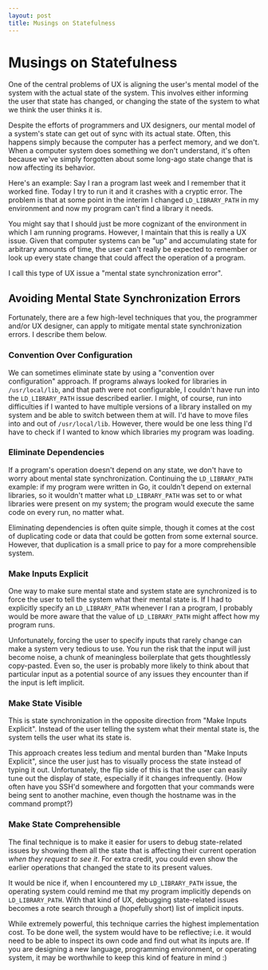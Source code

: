 ```yaml
---
layout: post
title: Musings on Statefulness
---
```


# Musings on Statefulness

One of the central problems of UX is aligning the user's
mental model of the system with the actual state of the system.
This involves either informing the user that state has changed,
or changing the state of the system to what we think the
user thinks it is.

Despite the efforts of programmers and UX designers, our
mental model of a system's
state can get out of sync with its actual state. Often, this
happens simply because the computer has a perfect memory,
and we don't. When a computer system does something we don't
understand, it's often because we've simply forgotten about
some long-ago state change that is now affecting its behavior.

Here's an example: Say I ran a program last week and I
remember that it worked fine. Today I try to run it and it
crashes with a cryptic error. The problem is that at some
point in the interim I changed `LD_LIBRARY_PATH` in my
environment and now my program can't find a library it
needs.

You might say that I should just be more cognizant of the
environment in which I am running programs. However,
I maintain that this is really a UX issue. Given that
computer systems can be "up" and accumulating state for
arbitrary amounts of time, the user can't really be expected
to remember or look up every state change that could affect
the operation of a program.

I call this type of UX issue a
"mental state synchronization error".

## Avoiding Mental State Synchronization Errors

Fortunately, there are a few high-level techniques that you,
the programmer and/or UX designer, can apply to mitigate
mental state synchronization errors. I describe them below.

### Convention Over Configuration

We can sometimes eliminate state by using a "convention over
configuration" approach. If programs always looked for
libraries in `/usr/local/lib`, and that path were not
configurable, I couldn't have run into the `LD_LIBRARY_PATH`
issue described earlier. I might, of course, run into
difficulties if I wanted to have multiple versions of
a library installed on my system and be able to switch
between them at will. I'd have to move files into and out
of `/usr/local/lib`. However, there would be one less
thing I'd have to check if I wanted to know which libraries
my program was loading.

### Eliminate Dependencies

If a program's operation doesn't depend on any state, we don't have
to worry about mental state synchronization. Continuing the
`LD_LIBRARY_PATH` example: if my program were written in
Go, it couldn't depend on external libraries, so it wouldn't
matter what `LD_LIBRARY_PATH` was set to or what libraries
were present on my system; the program would execute the
same code on every run, no matter what.

Eliminating dependencies is often quite simple, though it
comes at the cost of duplicating code or data that could
be gotten from some external source. However, that
duplication is a small price to pay for a more
comprehensible system.

### Make Inputs Explicit

One way to make sure mental state and system state are
synchronized is to force the user to tell the system what
their mental state is. If I had to explicitly specify an
`LD_LIBRARY_PATH` whenever I ran a program, I probably
would be more aware that the value of `LD_LIBRARY_PATH`
might affect how my program runs.

Unfortunately, forcing the user to specify inputs that
rarely change can make a system very tedious to use. You
run the risk that the input will just become noise, a
chunk of meaningless boilerplate that gets thoughtlessly
copy-pasted. Even so, the user is probably more likely to
think about that particular input as a potential source
of any issues they encounter than if the input is
left implicit.

### Make State Visible

This is state synchronization in the opposite direction from
"Make Inputs Explicit". Instead of the user telling the
system what their mental state is, the system tells the
user what its state is.

This approach creates less tedium and mental burden than
"Make Inputs Explicit", since the user just has to visually
process the state instead of typing it out. Unfortunately,
the flip side of this is that the user can easily tune out
the display of state, especially if it changes infrequently.
(How often have you SSH'd somewhere and forgotten that your
commands were being sent to another machine, even though the
hostname was in the command prompt?)

### Make State Comprehensible

The final technique is to make it easier for users to debug
state-related issues by showing them all the state that is
affecting their current operation *when they request to see
it*. For extra credit, you could even show the earlier
operations that changed the state to its present values.

It would be nice if, when I encountered my `LD_LIBRARY_PATH`
issue, the operating system could remind me that my program
implicitly depends on `LD_LIBRARY_PATH`. With that kind of UX,
debugging state-related issues becomes a rote search through
a (hopefully short) list of implicit inputs.

While extremely powerful, this technique carries the highest
implemen&shy;tation cost. To be done well, the system would have
to be reflective; i.e. it would need to be able to inspect
its own code and find out what its inputs are. If you are
designing a new language, programming environment, or
operating system, it may be worthwhile to keep this kind of
feature in mind :)

